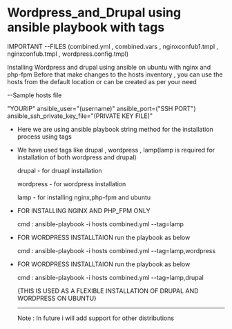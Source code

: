# Wordpress_and_Drupal using ansible playbook with tags

IMPORTANT --FILES
(combined.yml , combined.vars , nginxconfub1.tmpl , nginxconfub.tmpl , wordpress.config.tmpl)

Installing Wordpress and drupal using ansible on ubuntu with nginx and php-fpm
Before that make changes to the hosts inventory , you can use the hosts from the default location or can be created as per your need

--Sample hosts file
 
 "YOURIP" ansible_user="(username)" ansible_port=("SSH PORT") ansible_ssh_private_key_file="(PRIVATE KEY FILE)"
 

* Here we are using ansible playbook string method for the installation process using tags

 - We have used tags like drupal , wordpress , lamp(lamp is required for installation of both wordpress and drupal)
   
   drupal - for druapl installation
   
   wordpress - for wordpress installation
   
   lamp - for installing nginx,php-fpm and ubuntu
   

* FOR INSTALLING NGINX AND PHP_FPM ONLY

  cmd : ansible-playbook -i hosts combined.yml --tag=lamp
   
* FOR WORDPRESS INSTALLTAION run the playbook as below
  
   cmd : ansible-playbook -i hosts combined.yml --tag=lamp,wordpress
   
* FOR WORDPRESS INSTALLTAION run the playbook as below

  cmd : ansible-playbook -i hosts combined.yml --tag=lamp,drupal
  
  {THIS IS USED AS A FLEXIBLE INSTALLATION OF DRUPAL AND WORDPRESS ON UBUNTU}
  
  -------------------------------------------------------------------------------
  Note : In future i will add support for other distributions
